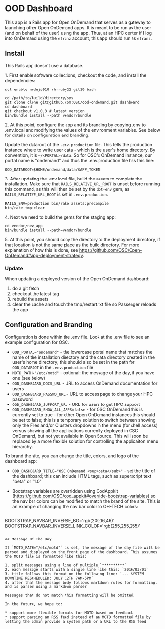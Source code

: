 # OOD Dashboard

This app is a Rails app for Open OnDemand that serves as a gateway to launching other Open OnDemand apps. It is meant to be run as the user (and on behalf of the user) using the app. Thus, at an HPC center if I log into OnDemand using the `efranz` account, this app should run as `efranz`.

## Install

This Rails app doesn't use a database.

1\. First enable software collections, checkout the code, and install the dependencies:

```
scl enable nodejs010 rh-ruby22 git19 bash

cd /path/to/build/directory/sys
git clone clone git@github.com:OSC/ood-ondemand.git dashboard
cd dashboard
git checkout v1.0.3 # latest version
bin/bundle install --path vendor/bundle
```

2\. At this point, configure the app and its branding by copying .env to .env.local and modifying the values of the environment variables. See below for details on configuration and branding.

Update the dataroot of the `.env.production` file. This tells the production instance where to write user data - which is the user's home directory. By convention, it is `~/<PORTAL>/data`. So for OSC's OnDemand instance, our portal name is "ondemand" and thus the .env.production file has this line:

```
OOD_DATAROOT=$HOME/ondemand/data/$APP_TOKEN
```

3\. After updating the .env.local file, build the assets to complete the installation. Make sure that `RAILS_RELATIVE_URL_ROOT` is unset before running this command, as this will then be set by the `dot-env` gem, as `RAILS_RELATIVE_URL_ROOT` is set in `.env.production`.

```
RAILS_ENV=production bin/rake assets:precompile
bin/rake tmp:clear
```

4\. Next we need to build the gems for the staging app:

```
cd vendor/new_app
bin/bundle install --path=vendor/bundle
```

5\. At this point, you should copy the directory to the deployment directory, if that location is not the same place as the build directory. For more explanation of how this is done, see https://github.com/OSC/Open-OnDemand#app-deployment-strategy.

### Update

When updating a deployed version of the Open OnDemand dashboard: 

1. do a git fetch
2. checkout the latest tag
3. rebuild the assets
4. clear the cache and touch the tmp/restart.txt file so Passenger reloads the app

## Configuration and Branding

Configuration is done within the .env file. Look at the .env file to see an example configuration for OSC.

* `OOD_PORTAL="ondemand"` - the lowercase portal name that matches the name of the installation directory and the data directory created in the user's home directory; this should also be set in the path for `OOD_DATAROOT` in the `.env.production` file
* `MOTD_PATH="/etc/motd"` - optional: the message of the day, if you have one (see below)
* `OOD_DASHBOARD_DOCS_URL` - URL to access OnDemand documentation for users
* `OOD_DASHBOARD_PASSWD_URL` - URL to access page to change your HPC password
* `OOD_DASHBOARD_SUPPORT_URL` - URL for users to get HPC support
* `OOD_DASHBOARD_SHOW_ALL_APPS=false` - for OSC OnDemand this is currently set to true - for other Open OnDemand instances this should be set to false; this is a temporary solution to switch between showing only the Files and/or Clusters dropdowns in the menu (for shell access) versus showing all the applications currently deployed in OSC OnDemand, but not yet available in Open Source. This will soon be replaced by a more flexible solution for controlling the applicaiton menu hierarchy.

To brand the site, you can change the title, colors, and logo of the dashboard app:

* `OOD_DASHBOARD_TITLE="OSC OnDemand <sup>beta</sub>"` - set the title of the dashboard; this can include HTML tags, such as superscript text "beta" or "1.0"
* Bootstrap variables are overridden using OodAppkit (https://github.com/OSC/ood_appkit#override-bootstrap-variables) so the nav bar colors can be modified to match the brand of the site. This is an example of changing the nav bar color to OH-TECH colors:

    ```
BOOTSTRAP_NAVBAR_INVERSE_BG='rgb(200,16,46)'
BOOTSTRAP_NAVBAR_INVERSE_LINK_COLOR='rgb(255,255,255)'
```

## Message Of The Day

If `MOTD_PATH="/etc/motd"` is set, the message of the day file will be parsed and displayed on the front page of the dashboard. This assumes the MOTD file is formatted like this:

1. split messages using a line of multiple `**********`
2. each message starts with a single line like this: `2016/03/01`
3. title follows this format on the following line: `--- SYSTEM DOWNTIME RESCHEDULED: JULY 12TH 7AM-5PM`
4. after that the message body follows markdown rules for formatting, and is parsed using a markdown parser

Messages that do not match this formatting will be omitted.

In the future, we hope to:

* support more flexible formats for MOTD based on feedback
* support parsing an RSS feed instead of an MOTD formatted file by letting the admin provide a system path or a URL to the RSS feed

